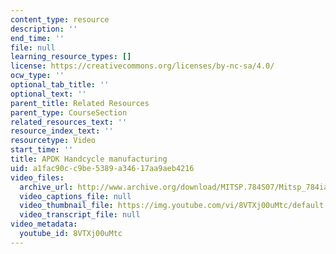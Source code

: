 ```yaml
---
content_type: resource
description: ''
end_time: ''
file: null
learning_resource_types: []
license: https://creativecommons.org/licenses/by-nc-sa/4.0/
ocw_type: ''
optional_tab_title: ''
optional_text: ''
parent_title: Related Resources
parent_type: CourseSection
related_resources_text: ''
resource_index_text: ''
resourcetype: Video
start_time: ''
title: APDK Handcycle manufacturing
uid: a1fac90c-c9be-5389-a346-17aa9aeb4216
video_files:
  archive_url: http://www.archive.org/download/MITSP.784S07/Mitsp_784iap07_apdk-tricycle_300k.mp4
  video_captions_file: null
  video_thumbnail_file: https://img.youtube.com/vi/8VTXj00uMtc/default.jpg
  video_transcript_file: null
video_metadata:
  youtube_id: 8VTXj00uMtc
---
```

